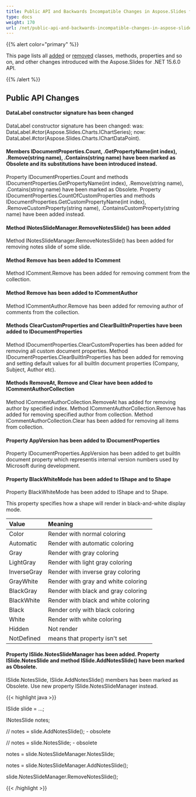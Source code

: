 ```yaml
---
title: Public API and Backwards Incompatible Changes in Aspose.Slides for .NET 15.6.0
type: docs
weight: 170
url: /net/public-api-and-backwards-incompatible-changes-in-aspose-slides-for-net-15-6-0/
---
```


{{% alert color="primary" %}} 

This page lists all [added](/slides/net/public-api-and-backwards-incompatible-changes-in-aspose-slides-for-net-15-6-0/) or [removed](/slides/net/public-api-and-backwards-incompatible-changes-in-aspose-slides-for-net-15-6-0/) classes, methods, properties and so on, and other changes introduced with the Aspose.Slides for .NET 15.6.0 API.

{{% /alert %}} 
## **Public API Changes**
#### **DataLabel constructor signature has been changed**
DataLabel constructor signature has been changed:
was: DataLabel.#ctor(Aspose.Slides.Charts.IChartSeries);
now: DataLabel.#ctor(Aspose.Slides.Charts.IChartDataPoint).
#### **Members IDocumentProperties.Count, .GetPropertyName(int index), .Remove(string name), .Contains(string name) have been marked as Obsolete and its substitutions have been introduced instead.**
Property IDocumentProperties.Count and methods IDocumentProperties.GetPropertyName(int index), .Remove(string name), .Contains(string name) have been marked as Obsolete. Property IDocumentProperties.CountOfCustomProperties and methods IDocumentProperties.GetCustomPropertyName(int index), .RemoveCustomProperty(string name), .ContainsCustomProperty(string name) have been added instead.
#### **Method INotesSlideManager.RemoveNotesSlide() has been added**
Method INotesSlideManager.RemoveNotesSlide() has been added for removing notes slide of some slide.
#### **Method Remove has been added to IComment**
Method IComment.Remove has been added for removing comment from the collection.
#### **Method Remove has been added to ICommentAuthor**
Method ICommentAuthor.Remove has been added for removing author of comments from the collection.
#### **Methods ClearCustomProperties and ClearBuiltInProperties have been added to IDocumentProperties**
Method IDocumentProperties.ClearCustomProperties has been added for removing all custom document properties.
Method IDocumentProperties.ClearBuiltInProperties has been added for removing and setting default values for all builtIn document properties (Company, Subject, Author etc).
#### **Methods RemoveAt, Remove and Clear have been added to ICommentAuthorCollection**
Method ICommentAuthorCollection.RemoveAt has added for removing author by specified index.
Method ICommentAuthorCollection.Remove has added for removing specified author from collection.
Method ICommentAuthorCollection.Clear has been added for removing all items from collection.
#### **Property AppVersion has been added to IDocumentProperties**
Property IDocumentProperties.AppVersion has been added to get builtIn document property which representis internal version numbers used by Microsoft during development.
#### **Property BlackWhiteMode has been added to IShape and to Shape**
Property BlackWhiteMode has been added to IShape and to Shape.

This property specifies how a shape will render in black-and-white display mode.

|**Value** |**Meaning** |
| :- | :- |
|Color |Render with normal coloring |
|Automatic |Render with automatic coloring |
|Gray |Render with gray coloring |
|LightGray |Render with light gray coloring |
|InverseGray |Render with inverse gray coloring |
|GrayWhite |Render with gray and white coloring |
|BlackGray |Render with black and gray coloring |
|BlackWhite |Render with black and white coloring |
|Black |Render only with black coloring |
|White |Render with white coloring |
|Hidden |Not render |
|NotDefined|means that property isn't set|
#### **Рroperty ISlide.NotesSlideManager has been added. Property ISlide.NotesSlide and method ISlide.AddNotesSlide() have been marked as Obsolete.**
ISlide.NotesSlide, ISlide.AddNotesSlide() members has been marked as Obsolete. Use new property ISlide.NotesSlideManager instead.

{{< highlight java >}}

 ISlide slide = ...;

INotesSlide notes;

// notes = slide.AddNotesSlide(); - obsolete

// notes = slide.NotesSlide; - obsolete

notes = slide.NotesSlideManager.NotesSlide;

notes = slide.NotesSlideManager.AddNotesSlide();

slide.NotesSlideManager.RemoveNotesSlide();

{{< /highlight >}}
